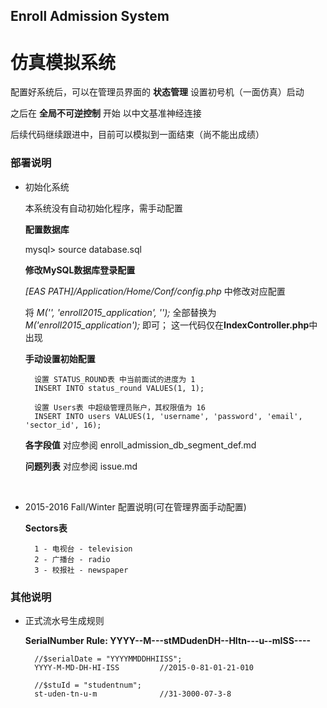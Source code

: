 ## Enroll Admission System

# 仿真模拟系统

配置好系统后，可以在管理员界面的 **状态管理** 设置初号机（一面仿真）启动

之后在 **全局不可逆控制** 开始 以中文基准神经连接

后续代码继续跟进中，目前可以模拟到一面结束（尚不能出成绩）

### 部署说明
- 初始化系统

    本系统没有自动初始化程序，需手动配置

    **配置数据库**

    mysql> source database.sql

    **修改MySQL数据库登录配置**

    *[EAS PATH]/Application/Home/Conf/config.php* 中修改对应配置

    将 *M('', 'enroll2015_application', '');* 全部替换为 *M('enroll2015_application');* 即可； 这一代码仅在**IndexController.php**中出现

    **手动设置初始配置**

        设置 STATUS_ROUND表 中当前面试的进度为 1
        INSERT INTO status_round VALUES(1, 1);

        设置 Users表 中超级管理员账户，其权限值为 16
        INSERT INTO users VALUES(1, 'username', 'password', 'email', 'sector_id', 16);

    **各字段值** 对应参阅 enroll_admission_db_segment_def.md

    **问题列表** 对应参阅 issue.md

<br />

- 2015-2016 Fall/Winter 配置说明(可在管理界面手动配置)

    **Sectors表**

    	1 - 电视台 - television
    	2 - 广播台 - radio
    	3 - 校报社 - newspaper

### 其他说明
- 正式流水号生成规则

	**SerialNumber Rule: YYYY--M---stMDudenDH--HItn---u--mISS----**

		//$serialDate = "YYYYMMDDHHIISS";
		YYYY-M-MD-DH-HI-ISS			//2015-0-81-01-21-010

		//$stuId = "studentnum";
    	st-uden-tn-u-m				//31-3000-07-3-8
